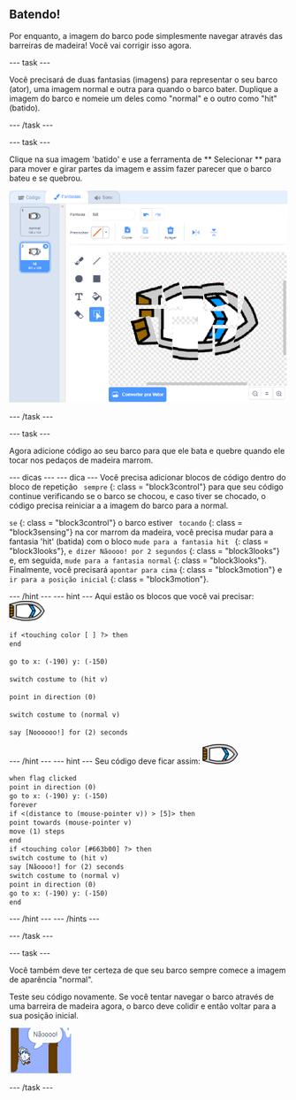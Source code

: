 ## Batendo!

Por enquanto, a imagem do barco pode simplesmente navegar através das barreiras de madeira! Você vai corrigir isso agora.

\--- task \---

Você precisará de duas fantasias (imagens) para representar o seu barco (ator), uma imagem normal e outra para quando o barco bater. Duplique a imagem do barco e nomeie um deles como "normal" e o outro como "hit" (batido).

\--- /task \---

\--- task \---

Clique na sua imagem 'batido' e use a ferramenta de ** Selecionar ** para para mover e girar partes da imagem e assim fazer parecer que o barco bateu e se quebrou.

![screenshot](images/boat-hit-costume-annotated.png)

\--- /task \---

\--- task \---

Agora adicione código ao seu barco para que ele bata e quebre quando ele tocar nos pedaços de madeira marrom.

\--- dicas \--- \--- dica \--- Você precisa adicionar blocos de código dentro do bloco de repetição ` sempre` {: class = "block3control"} para que seu código continue verificando se o barco se chocou, e caso tiver se chocado, o código precisa reiniciar a a imagem do barco para a normal.

` se ` {: class = "block3control"} o barco estiver ` tocando` {: class = "block3sensing"} na cor marrom da madeira, você precisa mudar para a fantasia 'hit' (batida) com o bloco `mude para a fantasia hit ` {: class = "block3looks"}, ` e dizer Nãoooo! por 2 segundos ` {: class = "block3looks"} e, em seguida, ` mude para a fantasia normal ` {: class = "block3looks"}. Finalmente, você precisará ` apontar para cima ` {: class = "block3motion"} e ` ir para a posição inicial ` {: class = "block3motion"}.

\--- /hint \--- \--- hint \--- Aqui estão os blocos que você vai precisar: ![boat-sprite](images/boat_resize.png)

```blocks3
if <touching color [ ] ?> then
end

go to x: (-190) y: (-150)

switch costume to (hit v)

point in direction (0)

switch costume to (normal v)

say [Noooooo!] for (2) seconds
```

\--- /hint \--- \--- hint \--- Seu código deve ficar assim: ![boat-sprite](images/boat_resize.png)

```blocks3
when flag clicked
point in direction (0)
go to x: (-190) y: (-150)
forever
if <(distance to (mouse-pointer v)) > [5]> then
point towards (mouse-pointer v)
move (1) steps
end
if <touching color [#663b00] ?> then
switch costume to (hit v)
say [Nãoooo!] for (2) seconds
switch costume to (normal v)
point in direction (0)
go to x: (-190) y: (-150)
end
```

\--- /hint \--- \--- /hints \---

\--- /task \---

\--- task \---

Você também deve ter certeza de que seu barco sempre comece a imagem de aparência "normal".

Teste seu código novamente. Se você tentar navegar o barco através de uma barreira de madeira agora, o barco deve colidir e então voltar para a sua posição inicial.

![screenshot](images/boat-crash.png)

\--- /task \---